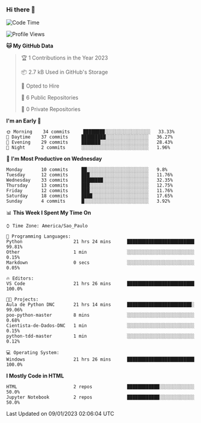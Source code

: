 ### Hi there 👋

<!--
**igabriel-gb/igabriel-gb** is a ✨ _special_ ✨ repository because its `README.md` (this file) appears on your GitHub profile.

Here are some ideas to get you started:

- 🔭 I’m currently working on ...
- 🌱 I’m currently learning ...
- 👯 I’m looking to collaborate on ...
- 🤔 I’m looking for help with ...
- 💬 Ask me about ...
- 📫 How to reach me: ...
- 😄 Pronouns: ...
- ⚡ Fun fact: ...
-->

<!--START_SECTION:waka-->
![Code Time](http://img.shields.io/badge/Code%20Time-125%20hrs%2039%20mins-blue)

![Profile Views](http://img.shields.io/badge/Profile%20Views-9-blue)

**🐱 My GitHub Data** 

> 🏆 1 Contributions in the Year 2023
 > 
> 📦 2.7 kB Used in GitHub's Storage 
 > 
> 💼 Opted to Hire
 > 
> 📜 6 Public Repositories 
 > 
> 🔑 0 Private Repositories  
 > 
**I'm an Early 🐤** 

```text
🌞 Morning    34 commits     ████████░░░░░░░░░░░░░░░░░   33.33% 
🌇 Daytime    37 commits     █████████░░░░░░░░░░░░░░░░   36.27% 
🌃 Evening    29 commits     ███████░░░░░░░░░░░░░░░░░░   28.43% 
🌙 Night      2 commits      ░░░░░░░░░░░░░░░░░░░░░░░░░   1.96%

```
📅 **I'm Most Productive on Wednesday** 

```text
Monday       10 commits     ██░░░░░░░░░░░░░░░░░░░░░░░   9.8% 
Tuesday      12 commits     ███░░░░░░░░░░░░░░░░░░░░░░   11.76% 
Wednesday    33 commits     ████████░░░░░░░░░░░░░░░░░   32.35% 
Thursday     13 commits     ███░░░░░░░░░░░░░░░░░░░░░░   12.75% 
Friday       12 commits     ███░░░░░░░░░░░░░░░░░░░░░░   11.76% 
Saturday     18 commits     ████░░░░░░░░░░░░░░░░░░░░░   17.65% 
Sunday       4 commits      █░░░░░░░░░░░░░░░░░░░░░░░░   3.92%

```


📊 **This Week I Spent My Time On** 

```text
⌚︎ Time Zone: America/Sao_Paulo

💬 Programming Languages: 
Python                   21 hrs 24 mins      █████████████████████████   99.81% 
Other                    1 min               ░░░░░░░░░░░░░░░░░░░░░░░░░   0.15% 
Markdown                 0 secs              ░░░░░░░░░░░░░░░░░░░░░░░░░   0.05%

🔥 Editors: 
VS Code                  21 hrs 26 mins      █████████████████████████   100.0%

🐱‍💻 Projects: 
Aula de Python DNC       21 hrs 14 mins      ████████████████████████░   99.06% 
poo-python-master        8 mins              ░░░░░░░░░░░░░░░░░░░░░░░░░   0.68% 
Cientista-de-Dados-DNC   1 min               ░░░░░░░░░░░░░░░░░░░░░░░░░   0.15% 
python-tdd-master        1 min               ░░░░░░░░░░░░░░░░░░░░░░░░░   0.12%

💻 Operating System: 
Windows                  21 hrs 26 mins      █████████████████████████   100.0%

```

**I Mostly Code in HTML** 

```text
HTML                     2 repos             ████████████░░░░░░░░░░░░░   50.0% 
Jupyter Notebook         2 repos             ████████████░░░░░░░░░░░░░   50.0%

```



 Last Updated on 09/01/2023 02:06:04 UTC
<!--END_SECTION:waka-->
